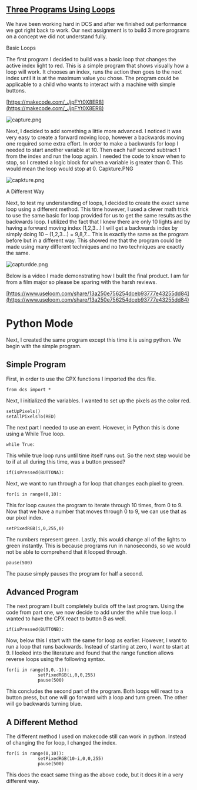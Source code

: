 ## [Three Programs Using Loops](https://nicklynch10.wordpress.com/2018/03/13/3-new-programs-and-how-to-make-them/)

We have been working hard in DCS and after we finished out performance we got right back to work. Our next assignment is to build 3 more programs on a concept we did not understand fully.

Basic Loops

The first program I decided to build was a basic loop that changes the active index light to red. This is a simple program that shows visually how a loop will work. It chooses an index, runs the action then goes to the next index until it is at the maximum value you chose. The program could be applicable to a child who wants to interact with a machine with simple buttons.

[https://makecode.com/_JjpFYt0X8ER8](https://makecode.com/_JjpFYt0X8ER8)

![capture.png](https://nicklynch10.files.wordpress.com/2018/03/capture.png)

Next, I decided to add something a little more advanced. I noticed it was very easy to create a forward moving loop, however a backwards moving one required some extra effort. In order to make a backwards for loop I needed to start another variable at 10. Then each half second subtract 1 from the index and run the loop again. I needed the code to know when to stop, so I created a logic block for when a variable is greater than 0. This would mean the loop would stop at 0. Capkture.PNG

![capkture.png](https://nicklynch10.files.wordpress.com/2018/03/capkture.png)

 

A Different Way

Next, to test my understanding of loops, I decided to create the exact same loop using a different method.  This time however, I used a clever math trick to use the same basic for loop provided for us to get the same results as the backwards loop. I utilized the fact that I knew there are only 10 lights and by having a forward moving index (1,2,3…) I will get a backwards index by simply doing 10 – (1,2,3…) = 9,8,7… This is exactly the same as the program before but in a different way. This showed me that the program could be made using many different techniques and no two techniques are exactly the same.

 

![capturdde.png](https://nicklynch10.files.wordpress.com/2018/03/capturdde.png)

 

Below is a video I made demonstrating how I built the final product. I am far from a film major so please be sparing with the harsh reviews.

[https://www.useloom.com/share/13a250e756254dceb93777e43255dd84](https://www.useloom.com/share/13a250e756254dceb93777e43255dd84)


# Python Mode
Next, I created the same program except this time it is using python. We begin with the simple program.
## Simple Program
First, in order to use the CPX functions I imported the dcs file.
~~~
from dcs import *
~~~
Next, I initialized the variables. I wanted to set up the pixels as the color red. 
~~~
setUpPixels()
setAllPixelsTo(RED)
~~~
The next part I needed to use an event. However, in Python this is done using a While True loop.
~~~
while True:
~~~
This while true loop runs until time itself runs out. So the next step would be to if at all during this time, was a button pressed?
~~~ 
if(isPressed(BUTTONA):
~~~
Next, we want to run through a for loop that changes each pixel to green. 
~~~
for(i in range(0,10):
~~~
This for loop causes the program to iterate through 10 times, from 0 to 9.  Now that we have a number that moves through 0 to 9, we can use that as our pixel index. 
~~~
setPixedRGB(i,0,255,0)
~~~
The numbers represent green. Lastly, this would change all of the lights to green instantly. This is because programs run in nanoseconds, so we would not be able to comprehend that it looped through. 
~~~
pause(500)
~~~
The pause simply pauses the program for half a second. 

## Advanced Program
The next program I built completely builds off the last program. Using the code from part one, we now decide to add under the while true loop. I wanted to have the CPX react to button B as well.
~~~
if(isPressed(BUTTONB):
~~~
Now, below this I start with the same for loop as earlier. However, I want to run a loop that runs backwards. Instead of starting at zero, I want to start at 9. I looked into the literature and found that the range function allows reverse loops using the following syntax. 
~~~
for(i in range(9,0,-1)):
            setPixedRGB(i,0,0,255)
            pause(500)
~~~

This concludes the second part of the program. Both loops will react to a button press, but one will go forward with a loop and turn green. The other will go backwards turning blue. 

## A Different Method
The different method I used on makecode still can work in python. Instead of changing the for loop, I changed the index.
~~~
for(i in range(0,10)):
            setPixedRGB(10-i,0,0,255)
            pause(500)
~~~
This does the exact same thing as the above code, but it does it in a very different way.
